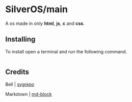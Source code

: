 # SilverOS/main
A os made in only **html**, **js**, **c** and **css**.

## Installing
To install open a terminal and run the following command.

```bash
```

## Credits
Bell | [svgrepo](https://www.svgrepo.com/svg/52215/bell)

Markdown | [md-block](https://md-block.verou.me/)